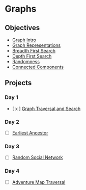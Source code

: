 # Graphs

## Objectives

* [Graph Intro](objectives/graph-intro)
* [Graph Representations](objectives/graph-representations)
* [Breadth First Search](objectives/breadth-first-search)
* [Depth First Search](objectives/depth-first-search)
* [Randomness](objectives/randomness)
* [Connected Components](objectives/connected-components)

## Projects

### Day 1
* [ x ] [Graph Traversal and Search](projects/graph)

### Day 2
* [ ] [Earliest Ancestor](projects/ancestor)

### Day 3
* [ ] [Random Social Network](projects/social)

### Day 4
* [ ] [Adventure Map Traversal](projects/adventure)
